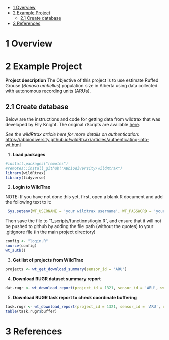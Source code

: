 - <a href="#overview" id="toc-overview">1 Overview</a>
- <a href="#example-project" id="toc-example-project">2 Example
  Project</a>
  - <a href="#create-database" id="toc-create-database">2.1 Create
    database</a>
- <a href="#references" id="toc-references">3 References</a>

# 1 Overview

# 2 Example Project

**Project description** The Objective of this project is to use estimate
Ruffed Grouse (*Bonasa umbellus*) population size in Alberta using data
collected with autonomous recording units (ARUs).

## 2.1 Create database

Below are the instructions and code for getting data from wildtrax that
was developed by Elly Knight. The original rScripts are available
[here](https://github.com/baynelab-research/aru-data-processing-code).

*See the wildRtrax article here for more details on authentication:*
<https://abbiodiversity.github.io/wildRtrax/articles/authenticating-into-wt.html>

1.  **Load packages**

``` r
#install.packages("remotes")
#remotes::install_github("ABbiodiversity/wildRtrax")
library(wildRtrax)
library(tidyverse)
```

2.  **Login to WildTrax**

NOTE: If you have not done this yet, first, open a blank R document and
add the following text to it:

``` r
 Sys.setenv(WT_USERNAME = 'your wildtrax username', WT_PASSWORD = 'your wildtrax password')  
```

Then save the file to “1_scripts/functions/login.R”, and ensure that it
will not be pushed to github by adding the file path (without the
quotes) to your .gitignore file (in the main project directory)

``` r
config <- "login.R"
source(config)
wt_auth()
```

3.  **Get list of projects from WildTrax**

``` r
projects <- wt_get_download_summary(sensor_id = 'ARU')
```

4.  **Download RUGR dataset summary report**

``` r
dat.rugr <- wt_download_report(project_id = 1321, sensor_id = 'ARU', weather_cols = T, report = "summary")
```

5.  **Download RUGR task report to check coordinate buffering**

``` r
task.rugr <- wt_download_report(project_id = 1321, sensor_id = 'ARU', report = "task")
table(task.rugr$buffer)
```

# 3 References

<div id="refs">

</div>

<!--chapter:end:index.Rmd-->
